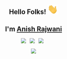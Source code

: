 <h2 align='center'> 
 Hello Folks! <img src="https://raw.githubusercontent.com/10adnan75/10adnan75/master/assets/hi.gif" width="33px">
</h2> 
<h2 align='center'>
 I'm   <a href="https://github.com/19ANISH" target="_blank"> Anish Rajwani</a>
</h2>

<p align='center'>
 <a href="https://www.linkedin.com/in/anish-rajwani-6852341b1" target="_blank">
 <img src="https://img.shields.io/badge/linkedin-%230077B5.svg?&style=for-the-badge&logo=linkedin&logoColor=white" /></a>&nbsp;&nbsp;
 <a href="https://hackerrank.com/anishnr9898" target="_blank">
 <img src="https://img.shields.io/badge/hackerrank-%07190B.svg?&style=for-the-badge&logo=hackerrank&logoColor=white" /></a>&nbsp;&nbsp;
 <a href="https://twitter.com/RajwaniAnish?s=09" target="_blank">
 <img src="https://img.shields.io/badge/twitter-%231DA1F2.svg?&style=for-the-badge&logo=twitter&logoColor=white" /></a>&nbsp;&nbsp;
</p>
<p align='center'>
 <img src="http://github-readme-streak-stats.herokuapp.com?user=19ANISH&theme=gotham&hide_border=true">
</p>
